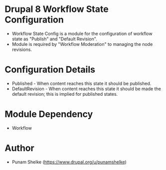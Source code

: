 # Drupal 8 Workflow State Configuration
- Workflow State Config is a module for the configuration of workflow state as "Publish" and "Default Revision".
- Module is required by "Workflow Moderation" to managing the node revisions.

# Configuration Details 
* Published - When content reaches this state it should be published. 
* DefaultRevision - When content reaches this state it should be made the 
default revision; this is implied for published states. 

# Module Dependency
- Workflow

# Author
- Punam Shelke (https://www.drupal.org/u/punamshelke)